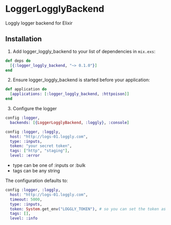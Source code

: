 # LoggerLogglyBackend

Loggly logger backend for Elixir

## Installation

1. Add logger_loggly_backend to your list of dependencies in `mix.exs`:
```elixir
def deps do
  [{:logger_loggly_backend, "~> 0.1.0"}]
end
```

2. Ensure logger_loggly_backend is started before your application:
```elixir
def application do
  [applications: [:logger_loggly_backend, :httpoison]]
end
```

3. Configure the logger
```elixir
config :logger,
  backends: [{LoggerLogglyBackend, :loggly}, :console]

config :logger, :loggly,
  host: "http://logs-01.loggly.com",
  type: :inputs,
  token: "your secret token",
  tags: ["http", "staging"],
  level: :error
```

* type can be one of :inputs or :bulk  
* tags can be any string

The configuration defaults to:
```elixir
config :logger, :loggly,
  host: "http://logs-01.loggly.com",
  timeout: 5000,
  type: :inputs,
  token: System.get_env("LOGGLY_TOKEN"), # so you can set the token as an environment variable which is recommended
  tags: [],
  level: :info
```
